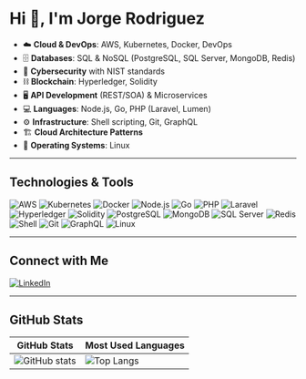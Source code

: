 # Hi 👋, I'm Jorge Rodriguez

- ☁️ **Cloud & DevOps**: AWS, Kubernetes, Docker, DevOps  
- 🗄 **Databases**: SQL & NoSQL (PostgreSQL, SQL Server, MongoDB, Redis)  
- 🔐 **Cybersecurity** with NIST standards  
- ⛓ **Blockchain**: Hyperledger, Solidity  
- 🖥 **API Development** (REST/SOA) & Microservices  
- 💻 **Languages**: Node.js, Go, PHP (Laravel, Lumen)  
- ⚙️ **Infrastructure**: Shell scripting, Git, GraphQL  
- 🏗 **Cloud Architecture Patterns**  
- 🐧 **Operating Systems**: Linux  

---

##  Technologies & Tools

![AWS](https://img.shields.io/badge/AWS-232F3E?style=for-the-badge&logo=amazon-aws&logoColor=white)
![Kubernetes](https://img.shields.io/badge/Kubernetes-326CE5?style=for-the-badge&logo=kubernetes&logoColor=white)
![Docker](https://img.shields.io/badge/Docker-2496ED?style=for-the-badge&logo=docker&logoColor=white)
![Node.js](https://img.shields.io/badge/Node.js-43853D?style=for-the-badge&logo=node.js&logoColor=white)
![Go](https://img.shields.io/badge/Go-00ADD8?style=for-the-badge&logo=go&logoColor=white)
![PHP](https://img.shields.io/badge/PHP-777BB4?style=for-the-badge&logo=php&logoColor=white)
![Laravel](https://img.shields.io/badge/Laravel-FF2D20?style=for-the-badge&logo=laravel&logoColor=white)
![Hyperledger](https://img.shields.io/badge/Hyperledger-2F3134?style=for-the-badge&logo=hyperledger&logoColor=white)
![Solidity](https://img.shields.io/badge/Solidity-363636?style=for-the-badge&logo=solidity&logoColor=white)
![PostgreSQL](https://img.shields.io/badge/PostgreSQL-336791?style=for-the-badge&logo=postgresql&logoColor=white)
![MongoDB](https://img.shields.io/badge/MongoDB-4EA94B?style=for-the-badge&logo=mongodb&logoColor=white)
![SQL Server](https://img.shields.io/badge/SQL%20Server-CC2927?style=for-the-badge&logo=microsoft-sql-server&logoColor=white)
![Redis](https://img.shields.io/badge/Redis-DC382D?style=for-the-badge&logo=redis&logoColor=white)
![Shell](https://img.shields.io/badge/Shell-89E051?style=for-the-badge&logo=gnu-bash&logoColor=white)
![Git](https://img.shields.io/badge/Git-F05032?style=for-the-badge&logo=git&logoColor=white)
![GraphQL](https://img.shields.io/badge/GraphQL-E10098?style=for-the-badge&logo=graphql&logoColor=white)
![Linux](https://img.shields.io/badge/Linux-FCC624?style=for-the-badge&logo=linux&logoColor=black)

---

##  Connect with Me

[![LinkedIn](https://img.shields.io/badge/LinkedIn-0077B5?style=for-the-badge&logo=linkedin&logoColor=white)](https://www.linkedin.com/in/jorgedison/)

---

##  GitHub Stats

| GitHub Stats | Most Used Languages |
|--------------|---------------------|
| ![GitHub stats](https://github-readme-stats.vercel.app/api?username=jorgedison&show_icons=true&theme=default&bg_color=ffffff&title_color=000000&text_color=000000&icon_color=4CAF50) | ![Top Langs](https://github-readme-stats.vercel.app/api/top-langs/?username=jorgedison&layout=compact&theme=default&bg_color=ffffff&title_color=000000&text_color=000000) |

